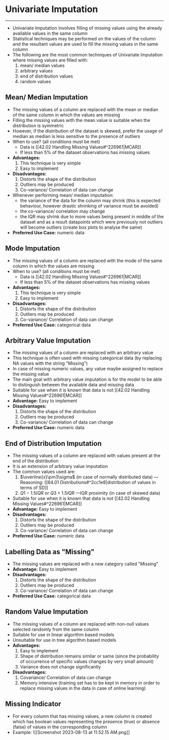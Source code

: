 # Univariate Imputation
---
- Univariate Imputation involves filling of missing values using the already available values in the same column
- Statistical techniques may be performed on the values of the column and the resultant values are used to fill the missing values in the same column
- The following are the most common techniques of Univariate Imputation where missing values are filled with:
	1. mean/ median values
	2. arbitrary values
	3. end of distribution values
	4. random values
## Mean/ Median Imputation
- The missing values of a column are replaced with the mean or median of the same column in which the values are missing
- Filling the missing values with the mean value is suitable when the distribution is symmetric
- However, if the distribution of the dataset is skewed, prefer the usage of median as median is less sensitive to the presence of outliers
- When to use? (all conditions must be met)
	- Data is [[42.02 Handling Missing Values#^226961|MCAR]]
	- If less than $5\%$ of the dataset observations has missing values
- **Advantages:**
	1. This technique is very simple
	2. Easy to implement
- **Disadvantages:**
	1. Distorts the shape of the distribution
	2. Outliers may be produced
	3. Co-variance/ Correlation of data can change
- Whenever performing mean/ median imputation:
	- the variance of the data for the column may shrink (this is expected behaviour, however drastic shrinking of variance must be avoided)
	- the co-variance/ correlation may change
	- the IQR may shrink due to more values being present in middle of the dataset and as a result datapoints which were previously not outliers will become outliers (create box plots to analyse the same)
- **Preferred Use Case:** numeric data

## Mode Imputation
- The missing values of a column are replaced with the mode of the same column in which the values are missing
- When to use? (all conditions must be met)
	- Data is [[42.02 Handling Missing Values#^226961|MCAR]]
	- If less than $5\%$ of the dataset observations has missing values
- **Advantages:**
	1. This technique is very simple
	2. Easy to implement
- **Disadvantages:**
	1. Distorts the shape of the distribution
	2. Outliers may be produced
	3. Co-variance/ Correlation of data can change
- **Preferred Use Case:** categorical data

## Arbitrary Value Imputation
- The missing values of a column are replaced with an arbitrary value
- This technique is often used with missing categorical data (by replacing NA values with the string "Missing")
- In case of missing numeric values, any value maybe assigned to replace the missing value
- The main goal with arbitrary value imputation is for the model to be able to distinguish between the available data and missing data
- Suitable for use when it is known that data is not [[42.02 Handling Missing Values#^226961|MCAR]]
- **Advantage:** Easy to implement
- **Disadvantages:**
	1. Distorts the shape of the distribution
	2. Outliers may be produced
	3. Co-variance/ Correlation of data can change
- **Preferred Use Case:** numeric data
## End of Distribution Imputation
- The missing values of a column are replaced with values present at the end of the distribution
- It is an extension of arbitrary value imputation
- The common values used are:
	1. $\overline{x}\pm3\sigma$ (in case of normally distributed data) — Reasoning: [[64.01 Distributions#^2cc1e8|distribution of values in terms of SD]]
	2. $Q1-1.5IQR$ or $Q3+1.5IQR$ —IQR proximity (in case of skewed data)
- Suitable for use when it is known that data is not [[42.02 Handling Missing Values#^226961|MCAR]]
- **Advantage:** Easy to implement
- **Disadvantages:**
	1. Distorts the shape of the distribution
	2. Outliers may be produced
	3. Co-variance/ Correlation of data can change
- **Preferred Use Case:** numeric data
## Labelling Data as "Missing"
- The missing values are replaced with a new category called "Missing"
- **Advantage:** Easy to implement
- **Disadvantages:**
	1. Distorts the shape of the distribution
	2. Outliers may be produced
	3. Co-variance/ Correlation of data can change
- **Preferred Use Case:** categorical data
## Random Value Imputation
- The missing values of a column are replaced with non-null values selected randomly from the same column
- Suitable for use in linear algorithm based models
- Unsuitable for use in tree algorithm based models
- **Advantages:** 
	1. Easy to implement
	2. Shape of distribution remains similar or same (since the probability of occurrence of specific values changes by very small amount)
	3. Variance does not change significantly
- **Disadvantages:** 
	1. Covariance/ Correlation of data can change
	2. Memory intensive (training set has to be kept in memory in order to replace missing values in the data in case of online learning)
## Missing Indicator
- For every column that has missing values, a new column is created which has boolean values representing the presence (true) or absence (false) of values in the corresponding column
- Example: ![[Screenshot 2023-08-13 at 11.52.15 AM.png]]